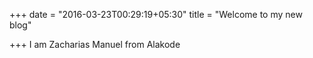 +++
date = "2016-03-23T00:29:19+05:30"
title = "Welcome to my new blog"

+++
I am Zacharias Manuel from Alakode

